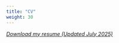 ```yaml
---
title: "CV"
weight: 30
---
```


[_Download my resume (Updated July 2025)_](/files/CV_Seropian_Thomas_20250731.pdf)
